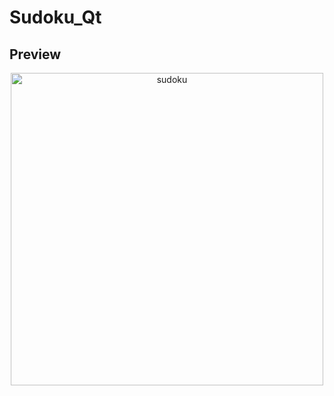 # Sudoku_Qt

## Preview
<div align="center">
  <img src="https://github.com/Aram-Vn/Sudoku_Qt/assets/118690340/aeff3018-7eb6-4313-b2cf-a360acc408e7" width="500" height="auto" alt="sudoku">
</div>

